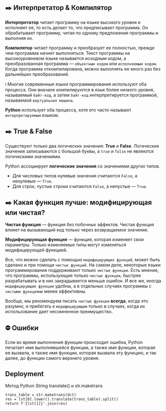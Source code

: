
## ✒️ Интерпретатор & Компилятор

**Интерпретатор** читает программу на языке высокого уровня и исполняет ее, то есть делает то, что предписывает программа. Он обрабатывает программу, читая по одному предложения программы и выполняя их.

**Компилятор** читает программу и преобразует ее полностью, прежде чем программа начнет выполняться. Текст программы на высокоуровневом языке называется исходным кодом, а преобразованная программа — `объектным кодом` или `исполняемым кодом`. Когда программа откомпилирована, можно выполнять ее много раз без дальнейших преобразований.

ℹ️ Многие современные языки программирования используют оба процесса. Они вначале компилируются в язык более низкого уровня, называемый `байт-код`, а затем `байт-код` интерпретируется программой, называемой `виртуальная машина`.

**Python** использует оба процесса, хотя его часто называют `интерпретируемым` языком.


## ✒️ True & False

Существуют только два логических значения: **True** и **False**. Логические значения записываются с большой буквы, а `true` и `false` не являются логическими значениями.

Python ассоциирует **логические значения** со значениями других типов. 

- Для числовых типов нулевые значения считаются `False`, а ненулевые — `True`. 
- Для строк, пустые строки считаются `False`, а непустые — `True`.

## ✒️ Какая функция лучше: модифицирующая или чистая?

**Чистая функция** — функция без побочных эффектов. Чистая функция влияет на вызывающий код только через возвращаемое значение.
 
**Модифицирующая функция** — функция, которая изменяет свои параметры. Только изменяемые типы могут изменяться модифицирующей функцией.
 
Все, что можно сделать с помощью `модифицирующих функций`, может быть сделано и при помощи `чистых функций`. На самом деле, некоторые языки программирования поддерживают только `чистые функции`. Есть мнение, что программы, использующие только `чистые функции`, быстрее разрабатывать и в них закрадывается меньше ошибок. И все же, иногда `модифицирующие функции` удобны, а в отдельных случаях программы с `чистыми функциями` менее эффективны.
 
Вообще, мы рекомендуем писать `чистые функции` **всегда**, когда это разумно, и прибегать к `модифицирующим` только в случаях, когда их использование дает несомненное преимущество.


## ⛔️ Ошибки

Если во время выполнения функции происходит ошибка, Python печатает имя выполнявшейся функции, а также имя функции, которая ее вызвала, а также имя функции, которая вызвала эту функцию, и так далее, до функции самого верхнего уровня.


## Deployment

Метод Python String translate() и str.maketrans

    trans_table = str.maketrans(dct) 
    res = lst[0].lower().translate(trans_table).split()
    return f'{lst[1]}'.join(res)
